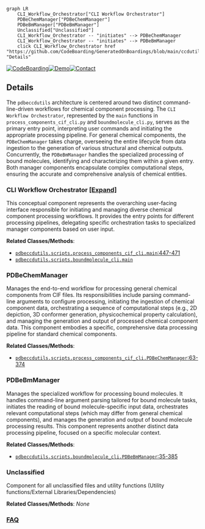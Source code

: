 ```mermaid
graph LR
    CLI_Workflow_Orchestrator["CLI Workflow Orchestrator"]
    PDBeChemManager["PDBeChemManager"]
    PDBeBmManager["PDBeBmManager"]
    Unclassified["Unclassified"]
    CLI_Workflow_Orchestrator -- "initiates" --> PDBeChemManager
    CLI_Workflow_Orchestrator -- "initiates" --> PDBeBmManager
    click CLI_Workflow_Orchestrator href "https://github.com/CodeBoarding/GeneratedOnBoardings/blob/main/ccdutils/CLI_Workflow_Orchestrator.md" "Details"
```

[![CodeBoarding](https://img.shields.io/badge/Generated%20by-CodeBoarding-9cf?style=flat-square)](https://github.com/CodeBoarding/CodeBoarding)[![Demo](https://img.shields.io/badge/Try%20our-Demo-blue?style=flat-square)](https://www.codeboarding.org/diagrams)[![Contact](https://img.shields.io/badge/Contact%20us%20-%20contact@codeboarding.org-lightgrey?style=flat-square)](mailto:contact@codeboarding.org)

## Details

The `pdbeccdutils` architecture is centered around two distinct command-line-driven workflows for chemical component processing. The `CLI Workflow Orchestrator`, represented by the `main` functions in `process_components_cif_cli.py` and `boundmolecule_cli.py`, serves as the primary entry point, interpreting user commands and initiating the appropriate processing pipeline. For general chemical components, the `PDBeChemManager` takes charge, overseeing the entire lifecycle from data ingestion to the generation of various structural and chemical outputs. Concurrently, the `PDBeBmManager` handles the specialized processing of bound molecules, identifying and characterizing them within a given entry. Both manager components encapsulate complex computational steps, ensuring the accurate and comprehensive analysis of chemical entities.

### CLI Workflow Orchestrator [[Expand]](./CLI_Workflow_Orchestrator.md)
This conceptual component represents the overarching user-facing interface responsible for initiating and managing diverse chemical component processing workflows. It provides the entry points for different processing pipelines, delegating specific orchestration tasks to specialized manager components based on user input.


**Related Classes/Methods**:

- <a href="https://github.com/PDBeurope/ccdutils/blob/masterpdbeccdutils/scripts/process_components_cif_cli.py#L447-L471" target="_blank" rel="noopener noreferrer">`pdbeccdutils.scripts.process_components_cif_cli.main`:447-471</a>
- <a href="https://github.com/PDBeurope/ccdutils/blob/masterpdbeccdutils/scripts/boundmolecule_cli.py" target="_blank" rel="noopener noreferrer">`pdbeccdutils.scripts.boundmolecule_cli.main`</a>


### PDBeChemManager
Manages the end-to-end workflow for processing general chemical components from CIF files. Its responsibilities include parsing command-line arguments to configure processing, initiating the ingestion of chemical component data, orchestrating a sequence of computational steps (e.g., 2D depiction, 3D conformer generation, physicochemical property calculation), and managing the generation and output of processed chemical component data. This component embodies a specific, comprehensive data processing pipeline for standard chemical components.


**Related Classes/Methods**:

- <a href="https://github.com/PDBeurope/ccdutils/blob/masterpdbeccdutils/scripts/process_components_cif_cli.py#L63-L374" target="_blank" rel="noopener noreferrer">`pdbeccdutils.scripts.process_components_cif_cli.PDBeChemManager`:63-374</a>


### PDBeBmManager
Manages the specialized workflow for processing bound molecules. It handles command-line argument parsing tailored for bound molecule tasks, initiates the reading of bound molecule-specific input data, orchestrates relevant computational steps (which may differ from general chemical components), and manages the generation and output of bound molecule processing results. This component represents another distinct data processing pipeline, focused on a specific molecular context.


**Related Classes/Methods**:

- <a href="https://github.com/PDBeurope/ccdutils/blob/masterpdbeccdutils/scripts/boundmolecule_cli.py#L35-L385" target="_blank" rel="noopener noreferrer">`pdbeccdutils.scripts.boundmolecule_cli.PDBeBmManager`:35-385</a>


### Unclassified
Component for all unclassified files and utility functions (Utility functions/External Libraries/Dependencies)


**Related Classes/Methods**: _None_



### [FAQ](https://github.com/CodeBoarding/GeneratedOnBoardings/tree/main?tab=readme-ov-file#faq)